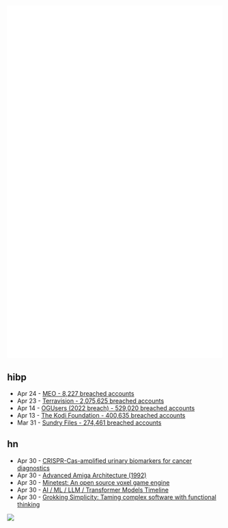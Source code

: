 ![Metrics](https://raw.githubusercontent.com/phixion/phixion/master/metrics.svg)

## hibp

<!--
for https://github.com/phixion/phixion/blob/main/.github/workflows/feeds.yml
-->
<!--START_SECTION:haveibeenpwnd-->
- Apr 24 - [MEO - 8,227 breached accounts](https://haveibeenpwned.com/PwnedWebsites#MEO)
- Apr 23 - [Terravision - 2,075,625 breached accounts](https://haveibeenpwned.com/PwnedWebsites#Terravision)
- Apr 14 - [OGUsers (2022 breach) - 529,020 breached accounts](https://haveibeenpwned.com/PwnedWebsites#OGUsers2022)
- Apr 13 - [The Kodi Foundation - 400,635 breached accounts](https://haveibeenpwned.com/PwnedWebsites#KodiFoundation)
- Mar 31 - [Sundry Files - 274,461 breached accounts](https://haveibeenpwned.com/PwnedWebsites#SundryFiles)
<!--END_SECTION:haveibeenpwnd-->

## hn

<!--
for https://github.com/phixion/phixion/blob/main/.github/workflows/feeds.yml
-->
<!--START_SECTION:hn-->
- Apr 30 - [CRISPR-Cas-amplified urinary biomarkers for cancer diagnostics](https://www.nature.com/articles/s41565-023-01372-9)
- Apr 30 - [Advanced Amiga Architecture (1992)](https://archive.org/details/advanced-amiga-architecture)
- Apr 30 - [Minetest: An open source voxel game engine](https://www.minetest.net/)
- Apr 30 - [AI &#x2F; ML &#x2F; LLM &#x2F; Transformer Models Timeline](https://ai.v-gar.de/ml/transformer/timeline/)
- Apr 30 - [Grokking Simplicity: Taming complex software with functional thinking](https://bagerbach.com/books/grokking-simplicity)
<!--END_SECTION:hn-->

<!--
for https://yhype.me
-->
![](https://hit.yhype.me/github/profile?user_id=13013670)
